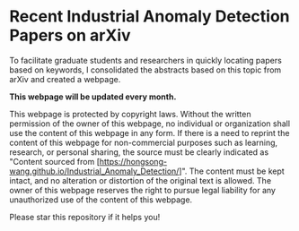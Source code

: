 # Recent Industrial Anomaly Detection Papers on arXiv

To facilitate graduate students and researchers in quickly locating papers based on keywords, I consolidated the abstracts based on this topic from arXiv and created a webpage.

**This webpage will be updated every month.**

This webpage is protected by copyright laws. Without the written permission of the owner of this webpage, no individual or organization shall use the content of this webpage in any form. If there is a need to reprint the content of this webpage for non-commercial purposes such as learning, research, or personal sharing, the source must be clearly indicated as "Content sourced from [https://hongsong-wang.github.io/Industrial_Anomaly_Detection/]". The content must be kept intact, and no alteration or distortion of the original text is allowed. The owner of this webpage reserves the right to pursue legal liability for any unauthorized use of the content of this webpage.

Please star this repository if it helps you!
